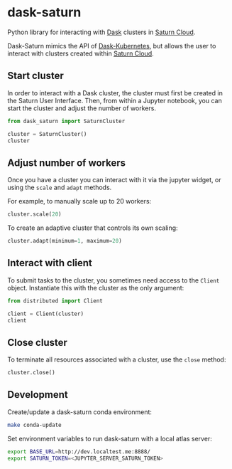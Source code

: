# dask-saturn
Python library for interacting with [Dask](https://dask.org/) clusters in
[Saturn Cloud](https://www.saturncloud.io/).

Dask-Saturn mimics the API of
[Dask-Kubernetes](https://github.com/dask/dask-kubernetes), but allows the user
to interact with clusters created within
[Saturn Cloud](https://www.saturncloud.io/).

## Start cluster
In order to interact with a Dask cluster, the cluster must first be created in
the Saturn User Interface. Then, from within a Jupyter notebook, you can start
the cluster and adjust the number of workers.

```python
from dask_saturn import SaturnCluster

cluster = SaturnCluster()
cluster
```

## Adjust number of workers
Once you have a cluster you can interact with it via the jupyter
widget, or using the `scale` and `adapt` methods.

For example, to manually scale up to 20 workers:

```python
cluster.scale(20)
```

To create an adaptive cluster that controls its own scaling:

```python
cluster.adapt(minimum=1, maximum=20)
```

## Interact with client
To submit tasks to the cluster, you sometimes need access to the
`Client` object. Instantiate this with the cluster as the only argument:

```python
from distributed import Client

client = Client(cluster)
client
```

## Close cluster

To terminate all resources associated with a cluster, use the
`close` method:

```python
cluster.close()
```

## Development

Create/update a dask-saturn conda environment:

```sh
make conda-update
```

Set environment variables to run dask-saturn with a local atlas server:

```sh
export BASE_URL=http://dev.localtest.me:8888/
export SATURN_TOKEN=<JUPYTER_SERVER_SATURN_TOKEN>
```
